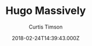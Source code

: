 ---
title: Hugo Massively
github: https://github.com/curtiscde/hugo-theme-massively
demo: https://hugo-theme-massively.netlify.com/
author: Curtis Timson
author_link: ''
thumbnail: themes/curtistimson-hugo-theme-massively.jpg
ssg:
  - Hugo
cms:
  - Markdown
date: 2018-02-24T14:39:43.000Z
description: Massively theme for Hugo static site generator
draft: false
publish_date: '2018-02-24T14:39:43Z'
update_date: '2023-02-26T15:53:45Z'
github_star: 135
github_fork: 136
---